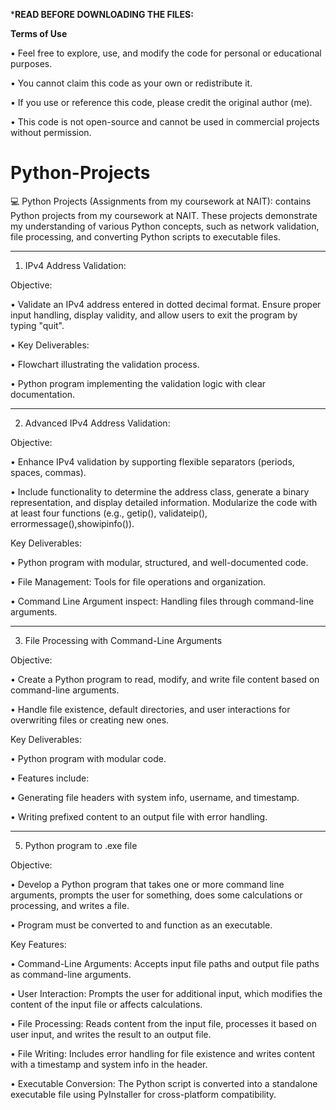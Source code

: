 ***READ BEFORE DOWNLOADING THE FILES:**

**Terms of Use**

• Feel free to explore, use, and modify the code for personal or educational purposes.

• You cannot claim this code as your own or redistribute it.

• If you use or reference this code, please credit the original author (me).

• This code is not open-source and cannot be used in commercial projects without permission.




# Python-Projects
💻 Python Projects (Assignments from my coursework at NAIT):
contains Python projects from my coursework at NAIT. These projects 
demonstrate my understanding of various Python concepts, such as network validation, file processing, and converting Python scripts to executable files.



---------------------------------------------------------------------------------------

1. IPv4 Address Validation:
   
Objective:

• Validate an IPv4 address entered in dotted decimal format. Ensure proper input handling, display validity, and allow users to exit the program by typing "quit".

• Key Deliverables:

• Flowchart illustrating the validation process.

• Python program implementing the validation logic with clear documentation.

---------------------------------------------------------------------------------------

2. Advanced IPv4 Address Validation:
   
Objective:

• Enhance IPv4 validation by supporting flexible separators (periods, spaces, commas).

• Include functionality to determine the address class, generate a binary representation, and display detailed information. Modularize the code with at least four functions (e.g., getip(), validateip(), errormessage(),showipinfo()).

Key Deliverables:

• Python program with modular, structured, and well-documented code.

• File Management: Tools for file operations and organization.

• Command Line Argument inspect: Handling files through command-line arguments.

---------------------------------------------------------------------------------------

3. File Processing with Command-Line Arguments

Objective: 

• Create a Python program to read, modify, and write file content based on command-line arguments. 

• Handle file existence, default directories, and user interactions for overwriting files or creating new ones.

Key Deliverables:

• Python program with modular code.

• Features include:

• Generating file headers with system info, username, and timestamp.

• Writing prefixed content to an output file with error handling.

---------------------------------------------------------------------------------------

5. Python program to .exe file
   
Objective:

• Develop a Python program that takes one or more command line arguments, prompts the user for something, does some calculations or processing, and writes a file.

•	Program must be converted to and function as an executable.

Key Features:

• Command-Line Arguments: Accepts input file paths and output file paths as command-line arguments.

• User Interaction: Prompts the user for additional input, which modifies the content of the input file or affects calculations.

• File Processing: Reads content from the input file, processes it based on user input, and writes the result to an output file.

• File Writing: Includes error handling for file existence and writes content with a timestamp and system info in the header.

• Executable Conversion: The Python script is converted into a standalone executable file using PyInstaller for cross-platform compatibility.

